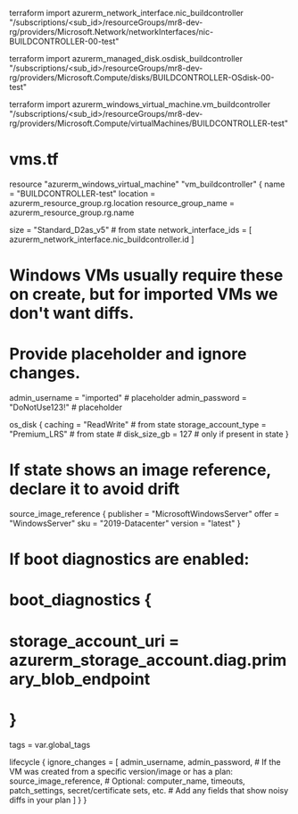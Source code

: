 terraform import azurerm_network_interface.nic_buildcontroller \
"/subscriptions/<sub_id>/resourceGroups/mr8-dev-rg/providers/Microsoft.Network/networkInterfaces/nic-BUILDCONTROLLER-00-test"


terraform import azurerm_managed_disk.osdisk_buildcontroller \
"/subscriptions/<sub_id>/resourceGroups/mr8-dev-rg/providers/Microsoft.Compute/disks/BUILDCONTROLLER-OSdisk-00-test"

terraform import azurerm_windows_virtual_machine.vm_buildcontroller \
"/subscriptions/<sub_id>/resourceGroups/mr8-dev-rg/providers/Microsoft.Compute/virtualMachines/BUILD­CONTROLLER-test"



# vms.tf
resource "azurerm_windows_virtual_machine" "vm_buildcontroller" {
  name                = "BUILDCONTROLLER-test"
  location            = azurerm_resource_group.rg.location
  resource_group_name = azurerm_resource_group.rg.name

  size                = "Standard_D2as_v5"              # from state
  network_interface_ids = [
    azurerm_network_interface.nic_buildcontroller.id
  ]

  # Windows VMs usually require these on create, but for imported VMs we don't want diffs.
  # Provide placeholder and ignore changes.
  admin_username = "imported"        # placeholder
  admin_password = "DoNotUse123!"    # placeholder

  os_disk {
    caching              = "ReadWrite"                  # from state
    storage_account_type = "Premium_LRS"                # from state
    # disk_size_gb       = 127                          # only if present in state
  }

  # If state shows an image reference, declare it to avoid drift
  source_image_reference {
    publisher = "MicrosoftWindowsServer"
    offer     = "WindowsServer"
    sku       = "2019-Datacenter"
    version   = "latest"
  }

  # If boot diagnostics are enabled:
  # boot_diagnostics {
  #   storage_account_uri = azurerm_storage_account.diag.primary_blob_endpoint
  # }

  tags = var.global_tags

  lifecycle {
    ignore_changes = [
      admin_username,
      admin_password,
      # If the VM was created from a specific version/image or has a plan:
      source_image_reference,
      # Optional: computer_name, timeouts, patch_settings, secret/certificate sets, etc.
      # Add any fields that show noisy diffs in your plan
    ]
  }
}
